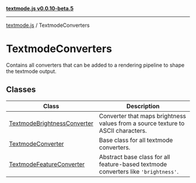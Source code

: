 [**textmode.js v0.0.10-beta.5**](../../../README.md)

***

[textmode.js](../../../README.md) / TextmodeConverters

# TextmodeConverters

Contains all converters that can be added to a rendering pipeline to shape the textmode output.

## Classes

| Class | Description |
| ------ | ------ |
| [TextmodeBrightnessConverter](classes/TextmodeBrightnessConverter.md) | Converter that maps brightness values from a source texture to ASCII characters. |
| [TextmodeConverter](classes/TextmodeConverter.md) | Base class for all textmode converters. |
| [TextmodeFeatureConverter](classes/TextmodeFeatureConverter.md) | Abstract base class for all feature-based textmode converters like `'brightness'`. |
